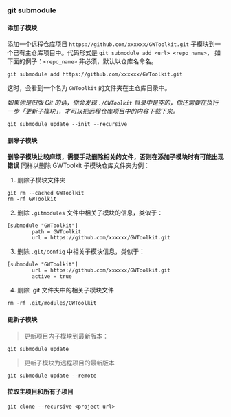 ### git submodule

#### 添加子模块

添加一个远程仓库项目 `https://github.com/xxxxxx/GWToolkit.git` 子模块到一个已有主仓库项目中。代码形式是 `git submodule add <url> <repo_name>`， 如下面的例子：`<repo_name>` 非必须，默认以仓库名命名。

```
git submodule add https://github.com/xxxxxx/GWToolkit.git
```

这时，会看到一个名为 `GWToolkit` 的文件夹在主仓库目录中。


*如果你是旧版 Git 的话，你会发现 `./GWToolkit` 目录中是空的，你还需要在执行一步「更新子模块」，才可以把远程仓库项目中的内容下载下来。*

```
git submodule update --init --recursive
```

#### 删除子模块

**删除子模块比较麻烦，需要手动删除相关的文件，否则在添加子模块时有可能出现错误** 同样以删除 GWToolkit 子模块仓库文件夹为例：

1. 删除子模块文件夹

```
git rm --cached GWToolkit
rm -rf GWToolkit
```

2. 删除 `.gitmodules` 文件中相关子模块的信息，类似于：

```
[submodule "GWToolkit"]
        path = GWToolkit
        url = https://github.com/xxxxxx/GWToolkit.git
```

3. 删除 `.git/config` 中相关子模块信息，类似于：

```
[submodule "GWToolkit"]
        url = https://github.com/xxxxxx/GWToolkit.git
        active = true
```

4. 删除 .git 文件夹中的相关子模块文件

```
rm -rf .git/modules/GWToolkit
```

#### 更新子模块

> 更新项目内子模块到最新版本：

```
git submodule update
```

> 更新子模块为远程项目的最新版本

```
git submodule update --remote
```


#### 拉取主项目和所有子项目

```
git clone --recursive <project url>
```